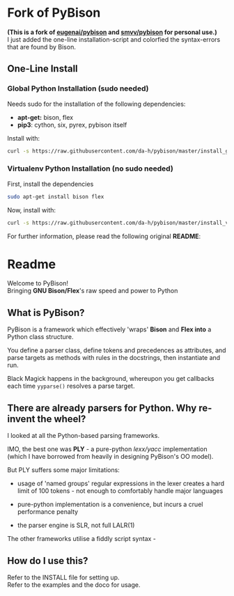 # Fork of PyBison

**(This is a fork of [eugenai/pybison](https://github.com/eugeneai/pybison)  and [smvv/pybison](https://github.com/smvv/pybison) for personal use.)**  
I just added the one-line installation-script and colorfied the syntax-errors that are found by Bison.


## One-Line Install

### Global Python Installation (sudo needed)
Needs sudo for the installation of the following dependencies:
- **apt-get:** bison, flex
- **pip3**: cython, six, pyrex, pybison itself

Install with:
```sh
curl -s https://raw.githubusercontent.com/da-h/pybison/master/install_global.sh | bash
```

### Virtualenv Python Installation (no sudo needed)
First, install the dependencies
```sh
sudo apt-get install bison flex
```
Now, install with:
```sh
curl -s https://raw.githubusercontent.com/da-h/pybison/master/install_venv.sh | bash
```




For further information, please read the following original **README**:  

# Readme

Welcome to PyBison!  
Bringing **GNU Bison/Flex**'s raw speed and power to Python  

## What is PyBison?
PyBison is a framework which effectively 'wraps' **Bison** and **Flex into** a Python class structure.

You define a parser class, define tokens and precedences as attributes, and parse targets as methods with rules in the docstrings,
then instantiate and run.

Black Magick happens in the background, whereupon you get callbacks each time ```yyparse()``` resolves a parse target.


## There are already parsers for Python. Why re-invent the wheel?

I looked at all the Python-based parsing frameworks.

IMO, the best one was **PLY** - a pure-python *lexx/yacc* implementation
(which I have borrowed from heavily in designing PyBison's OO model).

But PLY suffers some major limitations:

 * usage of 'named groups' regular expressions in the lexer creates
   a hard limit of 100 tokens - not enough to comfortably handle major
   languages
 
 * pure-python implementation is a convenience, but incurs a cruel
   performance penalty

 * the parser engine is SLR, not full LALR(1)

The other frameworks utilise a fiddly script syntax - 
   
## How do I use this?

Refer to the INSTALL file for setting up.  
Refer to the examples and the doco for usage.

